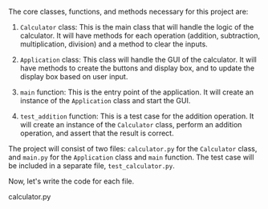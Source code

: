 The core classes, functions, and methods necessary for this project are:

1. `Calculator` class: This is the main class that will handle the logic of the calculator. It will have methods for each operation (addition, subtraction, multiplication, division) and a method to clear the inputs.

2. `Application` class: This class will handle the GUI of the calculator. It will have methods to create the buttons and display box, and to update the display box based on user input.

3. `main` function: This is the entry point of the application. It will create an instance of the `Application` class and start the GUI.

4. `test_addition` function: This is a test case for the addition operation. It will create an instance of the `Calculator` class, perform an addition operation, and assert that the result is correct.

The project will consist of two files: `calculator.py` for the `Calculator` class, and `main.py` for the `Application` class and `main` function. The test case will be included in a separate file, `test_calculator.py`.

Now, let's write the code for each file.

calculator.py
